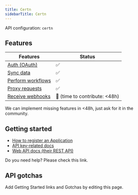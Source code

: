 ```yaml
---
title: Certn
sidebarTitle: Certn
---
```


API configuration: `certn`

## Features

| Features | Status |
| - | - |
| [Auth (OAuth)](/integrate/guides/authorize-an-api) | ✅ |
| [Sync data](/integrate/guides/sync-data-from-an-api) | ✅ |
| [Perform workflows](/integrate/guides/perform-workflows-with-an-api) | ✅ |
| [Proxy requests](/integrate/guides/proxy-requests-to-an-api) | ✅ |
| [Receive webhooks](/integrate/guides/receive-webhooks-from-an-api) | 🚫 (time to contribute: &lt;48h) |

We can implement missing features in &lt;48h, just ask for it in the community.

## Getting started

-   [How to register an Application](https://docs.certn.co/api/v/certn-api-v-1.0/getting-started/demo-account)
-   [API key-related docs](https://docs.certn.co/api/v/certn-api-v-1.0/getting-started/demo-account#create-an-api-key)
-   [Web API docs (their REST API)](https://docs.certn.co/api/v/certn-api-v-1.0/api-reference/general)

Do you need help? Please check this link.

## API gotchas

Add Getting Started links and Gotchas by editing this page.
